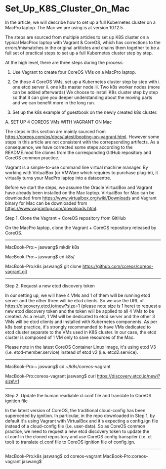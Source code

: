 # Set_Up_K8S_Cluster_On_Mac

In the article, we will describe how to set up a full Kubernetes cluster on a MacPro laptop. The Mac we are using is at version 10.12.5. 

The steps are sourced from multiple articles to set up K8S cluster on a typical MacProc laptop with Vagrant & CoreOS, which has corrections to the errors/mismatches in the original artiticles and chains them together to be a full set of practical steps to 
set up a full Kubernetes cluster step by step. 

At the high level, there are three steps during the process: 

1. Use Vagrant to create four CoreOS VMs on a MacPro laptop. 

2. On those 4 CoreOS VMs, set up a Kubernetes cluster step by step with 
          i. one etcd server
          ii. one k8s master node
          iii. Two k8s worker nodes (more can be added afterwards)
   We choose to install K8s cluster step by step so that it can give you deeper understanding about the moving parts and we can benefit
   more in the long run. 
   
3. Set up the k8s example of guestbook on the newly created k8s cluster. 

A. SET UP 4 COREOS VMs WITH VAGRANT ON Mac

The steps in this section are mainly sourced from  https://coreos.com/os/docs/latest/booting-on-vagrant.html. However some steps in this article are not consistent with the correpsonding artifects. As a consequence, we have corrected some steps according to the README.mod file clones from the corresponding GitHub repository and CoreOS common practice. 

Vagrant is a simple-to-use command line virtual machine manager. By working with VirtualBox (or VMWare which requires to purchase plug-in), it virtually turns your MacPro laptop into a datacentre.

Before we start the steps, we assume the Oracle VirtualBox and Vagrant have already been installed on the Mac laptop. VirtualBox for Mac can be downloaded from https://www.virtualbox.org/wiki/Downloads and Vagrant binary for Mac can be downloaded from https://www.vagrantup.com/downloads.html. 

Step 1. Clone the Vagrant + CoreOS repository from GitHub

On the MacPro laptop, clone the Vagrant + CoreOS repository released by CoreOS. 

*********************************************
MacBook-Pro:~ jaswang$ mkdir k8s

MacBook-Pro:~ jaswang$ cd k8s/

MacBook-Pro:k8s jaswang$ git clone https://github.com/coreos/coreos-vagrant.git
*********************************************

Step 2. Request a new etcd discovery token

In our setting up, we will have 4 VMs and 1 of them will be running etcd server and the other three will be etcd clients. So we use the URL of  https://discovery.etcd.io/new?size=1 (please note size is 1 here) to request a new etcd discovery token and the token will be applied to all 4 VMs to be created. As a result, 1 VM will be dedicated to etcd server and the other 3 VMs will be etcd clients and installed with Kubernetes components. As per k8s best practice, it's strongly recommanded to have VMs dedicated to etcd cluster separate to the VMs used in K8S cluster. In our case, the etcd cluster is composed of 1 VM only to save resources of the Mac. 

Please note in the latest CoreOS Container Linux image, it's using etcd V3 (i.e. etcd-member.service) instead of etcd v2 (i.e. etcd2.service). 

********************************************
MacBook-Pro:~ jaswang$ cd ~/k8s/coreos-vagrant

MacBook-Pro:coreos-vagrant jaswang$ curl https://discovery.etcd.io/new\?size\=1
********************************************

Step 2. Update the human readiable cl.conf file and translate to CoreOS ignition file 

In the latest version of CoreOS, the traditional cloud-config has been superceded by ignition. In particular, in the repo downloaded in Step 1, by default it's using Vagrant with VirtualBox and it's expecting a config.ign file instead of a cloud-config file (i.e. user-data). So as CoreOS common practice, we need to request a new etcd discovery token to update the cl.conf in the cloned repository and use CoreOS config transpiler (i.e. ct tool) to translate cl.conf file to CoreOS ignition file of config.ign. 

**************************************************
MacBook-Pro:k8s jaswang$ cd coreos-vagrant
MacBook-Pro:coreos-vagrant jaswang$


